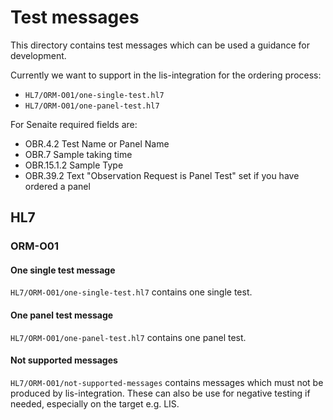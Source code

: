 # Test messages

This directory contains test messages which can be used a guidance for development.

Currently we want to support in the lis-integration for the ordering process:
* `HL7/ORM-O01/one-single-test.hl7`
* `HL7/ORM-O01/one-panel-test.hl7`

For Senaite required fields are:
* OBR.4.2 Test Name or Panel Name
* OBR.7 Sample taking time
* OBR.15.1.2 Sample Type
* OBR.39.2 Text "Observation Request is Panel Test" set if you have ordered a panel  

## HL7

### ORM-O01

#### One single test message
`HL7/ORM-O01/one-single-test.hl7` contains one single test. 

#### One panel test message
`HL7/ORM-O01/one-panel-test.hl7` contains one panel test.

#### Not supported messages
`HL7/ORM-O01/not-supported-messages` contains messages which must not be produced by lis-integration.
These can also be use for negative testing if needed, especially on the target e.g. LIS.
